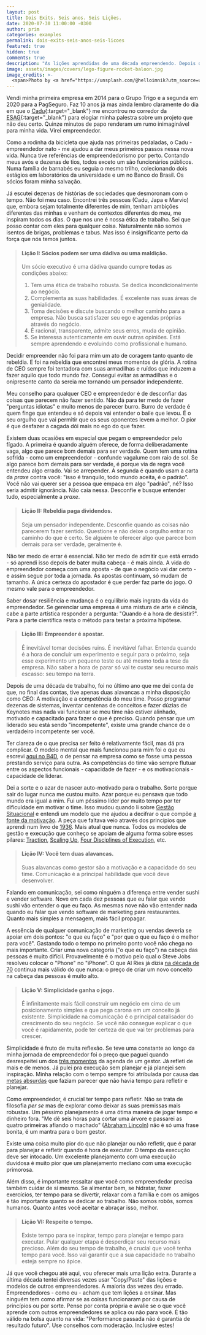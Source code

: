```yaml
---
layout: post
title: Dois Exits. Seis anos. Seis Lições.
date: 2020-07-30 11:00:00 -0300
author: prim
categories: examples
permalink: dois-exits-seis-anos-seis-licoes
featured: true
hidden: true
comments: true
description: "As lições aprendidas de uma década empreendendo. Depois de ter feito dois exits, resolvi enumerar e compartilhar algumas lições importantes para levar em consideração quando for montar a próxima empresa. Este post tem seis lições importantes para qualquer empreendedor."
image: assets/images/covers/lego-figure-rocket-baloon.jpg
image_credits: >-
  <span>Photo by <a href="https://unsplash.com/@helloimnik?utm_source=unsplash&amp;utm_medium=referral&amp;utm_content=creditCopyText" target="_blank">Hello I'm Nik 🎞</a> on <a href="https://unsplash.com/s/photos/rocket?utm_source=unsplash&amp;utm_medium=referral&amp;utm_content=creditCopyText" target="_blank">Unsplash</a></span>
---
```


Vendi minha primeira empresa em 2014 para o Grupo Trigo e a segunda em 2020 para a PagSeguro. Faz 10 anos já mas ainda lembro claramente do dia em que o [Cadu](https://www.linkedin.com/in/carlos-souza-51610030/){:target="\_blank"} me encontrou no corredor da [ESAG](https://www.udesc.br/esag/home){:target="\_blank"} para elogiar minha palestra sobre um projeto que não deu certo. Quinze minutos de papo renderam um rumo inimaginável para minha vida. Virei empreendedor.

Como a rodinha da bicicleta que ajuda nas primeiras pedaladas, o Cadu - empreendedor nato - me ajudou a dar meus primeiros passos nessa nova vida. Nunca tive referências de empreendedorismo por perto. Contando meus avós e dezenas de  tios, todos exceto um são funcionários públicos. Numa família de barnabés eu seguia o mesmo trilho, colecionando dois estágios em laboratórios da universidade e um no Banco do Brasil. Os sócios foram minha salvação.

Já escutei dezenas de histórias de sociedades que desmoronam com o tempo. Não foi meu caso. Encontrei três pessoas (Cadu, Japa e Marvio) que, embora sejam totalmente diferentes de mim, tenham ambições diferentes das minhas e venham de contextos diferentes do meu, me inspiram todos os dias. O que nos une é nossa ética de trabalho. Sei que posso contar com eles para qualquer coisa. Naturalmente não somos isentos de brigas, problemas e tabus. Mas isso é insignificante perto da força que nós temos juntos.

> #### Lição I: Sócios podem ser uma dádiva ou uma maldição.
> Um sócio executivo é uma dádiva quando cumpre **todas** as condições abaixo:
> 1. Tem uma ética de trabalho robusta. Se dedica incondicionalmente ao negócio.
> 2. Complementa as suas habilidades. É excelente nas suas áreas de genialidade.
> 3. Toma decisões e discute buscando o melhor caminho para a empresa. Não busca satisfazer seu ego e agendas próprias através do negócio.
> 4. É racional, transparente, admite seus erros, muda de opinião.
> 5. Se interessa autenticamente em ouvir outras opiniões. Está sempre aprendendo e evoluindo como profissional e humano.

Decidir empreender não foi para mim um ato de coragem tanto quanto de rebeldia. E foi na rebeldia que encontrei meus momentos de glória. A rotina de CEO sempre foi tentadora com suas armadilhas e ruídos que induzem a fazer aquilo que todo mundo faz. Consegui evitar as armadilhas e o onipresente canto da sereia me tornando um pensador independente.

Meu conselho para qualquer CEO e empreendedor é de desconfiar das coisas que parecem não fazer sentido. Não dá para ter medo de fazer "perguntas idiotas" e muito menos de parecer burro. Burro de verdade é quem finge que entendeu e só depois vai entender o baile que levou. É o seu orgulho que vai permitir que os seus oponentes levem a melhor. O pior é que desfazer a cagada dói mais no ego do que fazer.

Existem duas ocasiões em especial que pegam o empreendedor pelo fígado. A primeira é quando alguém oferece, de forma deliberadamente vaga, algo que parece bom demais para ser verdade. Quem tem uma rotina sofrida - como um empreendedor -  confunde vagalume com raio de sol. Se algo parece bom demais para ser verdade, é porque via de regra você entendeu algo errado. Vai se arrepender. A segunda é quando usam a carta da *praxe* contra você: "isso é tranquilo, todo mundo aceita, é o padrão". Você não vai querer ser a pessoa que empaca em algo  "padrão", né? Isso seria admitir ignorância. Não caia nessa. Desconfie e busque entender tudo, especialmente a *praxe*.

> #### Lição II: Rebeldia paga dividendos.
> Seja um pensador independente. Desconfie quando as coisas não parecerem fazer sentido. Questione e não deixe o orgulho entrar no caminho do que é certo. Se alguém te oferecer algo que parece bom demais para ser verdade, geralmente é.

Não ter medo de errar é essencial. Não ter medo de admitir que está errado - só aprendi isso depois de bater muita cabeça - é mais ainda. A vida do empreendedor começa com uma aposta -  de que o negócio vai dar certo - e assim segue por toda a jornada. As apostas continuam, só mudam de tamanho. A única certeza do apostador é que perder faz parte do jogo. O mesmo vale para o empreendedor.

Saber dosar resiliência e mudança é o equilíbrio mais ingrato da vida do empreendedor. Se gerenciar uma empresa é uma mistura de arte e ciência, cabe a parte artística responder a pergunta: "Quando é a hora de desistir?". Para a parte científica resta o método para testar a próxima hipótese.

> #### Lição III: Empreender é apostar.
> É inevitável tomar decisões ruins. É inevitável falhar. Entenda quando é a hora de concluir um experimento e seguir para o próximo, seja esse experimento um pequeno teste ou até mesmo toda a tese da empresa.
> Não saber a hora de parar só vai te custar seu recurso mais escasso: seu tempo na terra.

Depois de uma década de trabalho, foi no último ano que me dei conta de que, no final das contas, tive apenas duas alavancas a minha disposição como CEO: A motivação e a competência do meu time. Posso programar dezenas de sistemas, inventar centenas de conceitos e fazer dúzias de Keynotes mas nada vai funcionar se meu time não estiver alinhado, motivado e capacitado para fazer o que é preciso. Quando pensar que um liderado seu está sendo "incompetente", existe uma grande chance de o verdadeiro incompetente ser você.

Ter clareza de o que precisa ser feito é relativamente fácil, mas dá pra complicar. O modelo mental que mais funcionou para mim foi o que eu escrevi [aqui no B4D](https://www.biz4devs.com/como-fazer-uma-empresa-crescer-refatorando), o de pensar na empresa como se fosse uma pessoa prestando serviço para outra. As competências do time vão sempre flutuar entre os aspectos funcionais - capacidade de fazer - e os motivacionais - capacidade de liderar.

Dei a sorte e o azar de nascer auto-motivado para o trabalho. Sorte porque sair do lugar nunca me custou muito. Azar porque eu pensava que todo mundo era igual a mim. Fui um péssimo líder por muito tempo por ter dificuldade em motivar o time. Isso mudou quando li sobre [Gestão Situacional](https://tomtunguz.com/management-best-practice-1/) e entendi um modelo que me ajudou a decifrar o que compõe [a fonte da motivação](https://www.biz4devs.com/desenvolvendo-apps-vs-desenvolvendo-empresas). A peça que faltava veio através dos princípios que aprendi num livro de [1936](https://www3.livrariacultura.com.br/como-fazer-amigos-e-influenciar-pessoas-2112169996/p). Mais atual que nunca. Todos os modelos de gestão e execução que conheço se apoiam de alguma forma sobre esses pilares: [Traction](https://www.amazon.com/Traction-Get-Grip-Your-Business/dp/1936661837), [Scaling Up](https://scalingup.com/), [Four Disciplines of Execution](https://www.amazon.com/Disciplines-Execution-Achieving-Wildly-Important-ebook/dp/B005FLODJ8/), etc.

> #### Lição IV: Você tem duas alavancas.
> Suas alavancas como gestor são a motivação e a capacidade do seu time. Comunicação é a principal habilidade que você deve desenvolver.

Falando em comunicação, sei como ninguém a diferença entre vender sushi e vender software. Nove em cada dez pessoas que eu falar que vendo sushi vão entender o que eu faço. As mesmas nove não vão entender nada quando eu falar que vendo software de marketing para restaurantes. Quanto mais simples a mensagem, mais fácil propagar.

A essência de qualquer comunicação de marketing ou vendas deveria se apoiar em dois pontos: "o que eu faço" e "por que o que eu faço é o melhor para você". Gastando todo o tempo no primeiro ponto você não chega no mais importante. Criar uma nova categoria ("o que eu faço") na cabeça das pessoas é muito difícil. Provavelmente é o motivo pelo qual o Steve Jobs resolveu colocar o "Phone" no "iPhone". O que Al Ries já dizia [na década de 70](https://www.amazon.com/Positioning-Battle-Your-Al-Ries/dp/0071373586) continua mais válido do que nunca: o preço de criar um novo conceito na cabeça das pessoas é muito alto.

> #### Lição V: Simplicidade ganha o jogo.
> É infinitamente mais fácil construir um negócio em cima de um posicionamento simples e que pega carona em um conceito já existente.
> Simplicidade na comunicação é o principal catalisador do crescimento do seu negócio. Se você não consegue explicar o que você é rapidamente, pode ter certeza de que vai ter problemas para crescer.

Simplicidade é fruto de muita reflexão. Se teve uma constante ao longo da minha jornada de empreendedor foi o preço que paguei quando desrespeitei um dos [três momentos](https://www.biz4devs.com/a-agenda-de-um-gestor) da agenda de um gestor. Já refleti de mais e de menos. Já pulei pra execução sem planejar e já planejei sem inspiração. Minha relação com o tempo sempre foi atribulada por causa das [metas absurdas](https://www.biz4devs.com/business-ou-buzziness-o-ruido-ensurdecedor-da-terra-dos-unicornios) que faziam parecer que não havia tempo para refletir e planejar.

Como empreendedor, é crucial ter tempo para refletir. Não se trata de filosofia *per se* mas de explorar como deixar as suas  premissas mais robustas. Um péssimo planejamento é uma ótima maneira de jogar tempo e dinheiro fora. "Me dê seis horas para cortar uma árvore e passarei as quatro primeiras afiando o machado" ([Abraham Lincoln](https://www.google.com/search?q=lincoln+axe+quote)) não é só uma frase bonita, é um mantra para o bom gestor.

Existe uma coisa muito pior do que não planejar ou não refletir, que é parar para planejar e refletir quando é hora de executar. O tempo da execução deve ser intocado. Um excelente planejamento com uma execução duvidosa é muito pior que um planejamento mediano com uma execução primorosa.

Além disso, é importante ressaltar que você como empreendedor precisa também cuidar de sí mesmo. Se alimentar bem, se hidratar, fazer exercícios, ter tempo para se divertir, relaxar com a família e com os amigos é tão importante quanto se dedicar ao trabalho. Não somos robôs, somos humanos. Quanto antes você aceitar e abraçar isso, melhor.

> #### Lição VI: Respeite o tempo.
> Existe tempo para se inspirar, tempo para planejar e tempo para executar. Pular qualquer etapa é desperdiçar seu recurso mais precioso.
> Além do seu tempo de trabalho, é crucial que você tenha tempo para você. Isso vai garantir que a sua capacidade no trabalho esteja sempre no ápice.

Já que você chegou até aqui, vou oferecer mais uma lição extra.   Durante a última década tentei diversas vezes usar "Copy/Paste" das lições e modelos de outros empreendedores. A maioria das vezes deu errado. Empreendedores - como eu - acham que tem lições a ensinar. Mas ninguém tem como afirmar se as coisas funcionaram por causa de princípios ou por sorte. Pense por conta própria e avalie se o que você aprende com outros empreendedores se aplica ou não para você. É tão válido na bolsa quanto na vida: "Performance passada não é garantia de resultado futuro". Use conselhos com moderação. Inclusive estes!
